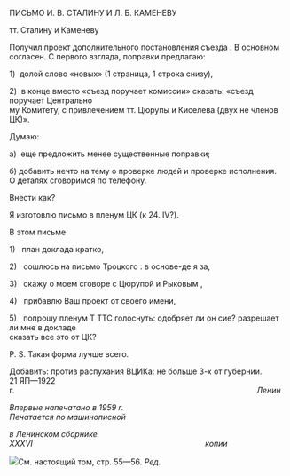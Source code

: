 ПИСЬМО И. В. СТАЛИНУ И Л. Б. КАМЕНЕВУ

тт. Сталину и Каменеву

Получил проект дополнительного постановления съезда . В основном согласен. С первого взгляда, поправки предлагаю:

1)  долой слово «новых» (1 страница, 1 строка снизу),

2)  в конце вместо «съезд поручает комиссии» сказать: «съезд поручает Центрально­  
му Комитету, с привлечением тт. Цюрупы и Киселева (двух не членов ЦК)».

Думаю:

а)  еще предложить менее существенные поправки;

б) добавить нечто на тему о проверке людей и проверке исполнения.  
О деталях сговоримся по телефону.

Внести как?

Я изготовлю письмо в пленум ЦК (к 24. IV?).

В этом письме

1)   план доклада кратко,

2)   сошлюсь на письмо Троцкого : в основе-де я за,

3)   скажу о моем сговоре с Цюрупой и Рыковым ,

4)   прибавлю Ваш проект от своего имени,

5)   попрошу пленум Τ TTC голоснуть: одобряет ли он сие? разрешает ли мне в докладе  
сказать все это от ЦК?

P. S. Такая форма лучше всего.

Добавить: против распухания ВЦИКа: не больше 3-х от губернии.  
21 ЯП—1922 г.                                                                                                               _Ленин_

_Впервые напечатано в 1959 г.                                                        Печатается по машинописной_

_в Ленинском сборнике_ _XXXVI_                                                                               _копии_

![](file:///C:/Users/bot32/AppData/Local/Temp/msohtmlclip1/01/clip_image001.png)См. настоящий том, стр. 55—56. _Ред._